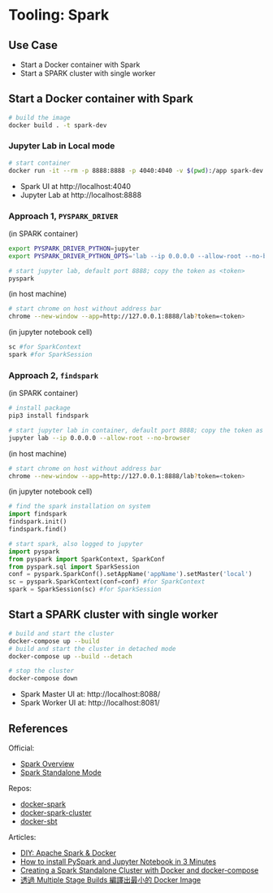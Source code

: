 # Tooling: Spark

## Use Case

+ Start a Docker container with Spark
+ Start a SPARK cluster with single worker

## Start a Docker container with Spark

```bash
# build the image
docker build . -t spark-dev
```

### Jupyter Lab in Local mode

```bash
# start container
docker run -it --rm -p 8888:8888 -p 4040:4040 -v $(pwd):/app spark-dev /bin/bash
```

+ Spark UI at http://localhost:4040
+ Jupyter Lab at http://localhost:8888

### Approach 1, `PYSPARK_DRIVER`

(in SPARK container)

```bash
export PYSPARK_DRIVER_PYTHON=jupyter
export PYSPARK_DRIVER_PYTHON_OPTS='lab --ip 0.0.0.0 --allow-root --no-browser'

# start jupyter lab, default port 8888; copy the token as <token>
pyspark
```

(in host machine)

```bash
# start chrome on host without address bar
chrome --new-window --app=http://127.0.0.1:8888/lab?token=<token>
```

(in jupyter notebook cell)

```python
sc #for SparkContext
spark #for SparkSession
```

### Approach 2, `findspark`

(in SPARK container)

```bash
# install package
pip3 install findspark

# start jupyter lab in container, default port 8888; copy the token as <token>
jupyter lab --ip 0.0.0.0 --allow-root --no-browser
```

(in host machine)

```bash
# start chrome on host without address bar
chrome --new-window --app=http://127.0.0.1:8888/lab?token=<token>
```

(in jupyter notebook cell)

```python
# find the spark installation on system
import findspark
findspark.init()
findspark.find()

# start spark, also logged to jupyter
import pyspark
from pyspark import SparkContext, SparkConf
from pyspark.sql import SparkSession
conf = pyspark.SparkConf().setAppName('appName').setMaster('local')
sc = pyspark.SparkContext(conf=conf) #for SparkContext
spark = SparkSession(sc) #for SparkSession
```

## Start a SPARK cluster with single worker

```bash
# build and start the cluster
docker-compose up --build 
# build and start the cluster in detached mode
docker-compose up --build --detach

# stop the cluster
docker-compose down
```

+ Spark Master UI at: http://localhost:8088/
+ Spark Worker UI at: http://localhost:8081/

## References

Official:  

+ [Spark Overview](https://spark.apache.org/docs/latest/)
+ [Spark Standalone Mode](http://spark.apache.org/docs/latest/spark-standalone.html)

Repos:  

+ [docker-spark](https://github.com/big-data-europe/docker-spark)
+ [docker-spark-cluster](https://github.com/mvillarrealb/docker-spark-cluster)
+ [docker-sbt](https://github.com/mozilla/docker-sbt/blob/main/Dockerfile)

Articles:  

+ [DIY: Apache Spark & Docker](https://towardsdatascience.com/diy-apache-spark-docker-bb4f11c10d24)
+ [How to install PySpark and Jupyter Notebook in 3 Minutes](https://www.sicara.ai/blog/2017-05-02-get-started-pyspark-jupyter-notebook-3-minutes)
+ [Creating a Spark Standalone Cluster with Docker and docker-compose](https://medium.com/@marcovillarreal_40011/creating-a-spark-standalone-cluster-with-docker-and-docker-compose-ba9d743a157f)
+ [透過 Multiple Stage Builds 編譯出最小的 Docker Image](https://jiepeng.me/2018/06/09/use-docker-multiple-stage-builds)

